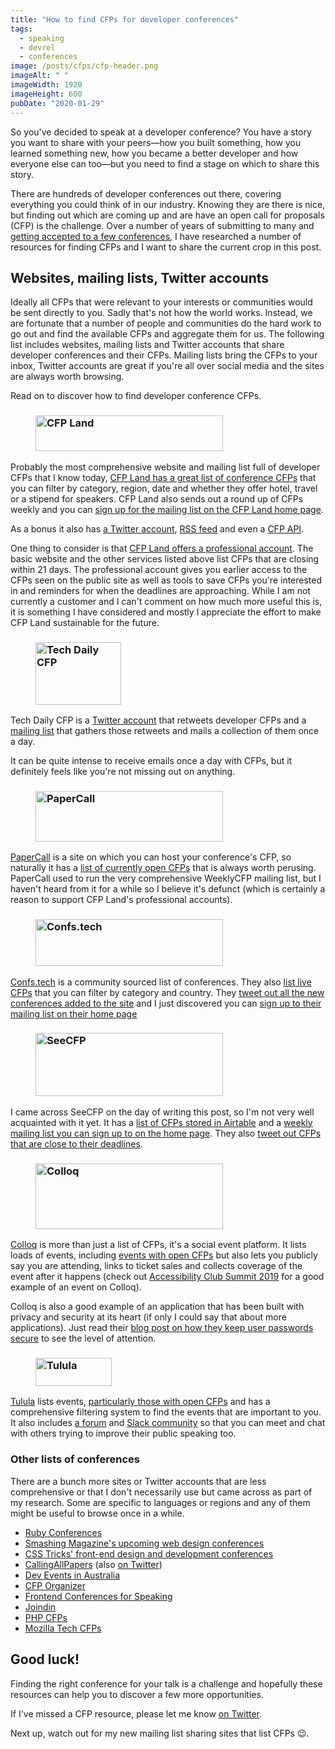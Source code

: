```yaml
---
title: "How to find CFPs for developer conferences"
tags:
  - speaking
  - devrel
  - conferences
image: /posts/cfps/cfp-header.png
imageAlt: " "
imageWidth: 1920
imageHeight: 600
pubDate: "2020-01-29"
---
```


So you've decided to speak at a developer conference? You have a story you want to share with your peers&mdash;how you built something, how you learned something new, how you became a better developer and how everyone else can too&mdash;but you need to find a stage on which to share this story.

There are hundreds of developer conferences out there, covering everything you could think of in our industry. Knowing they are there is nice, but finding out which are coming up and are have an open call for proposals (CFP) is the challenge. Over a number of years of submitting to many and [getting accepted to a few conferences](/speaking), I have researched a number of resources for finding CFPs and I want to share the current crop in this post.

## Websites, mailing lists, Twitter accounts

Ideally all CFPs that were relevant to your interests or communities would be sent directly to you. Sadly that's not how the world works. Instead, we are fortunate that a number of people and communities do the hard work to go out and find the available CFPs and aggregate them for us. The following list includes websites, mailing lists and Twitter accounts that share developer conferences and their CFPs. Mailing lists bring the CFPs to your inbox, Twitter accounts are great if you're all over social media and the sites are always worth browsing.

Read on to discover how to find developer conference CFPs.

<h3>
  <figure>
    <img src="/posts/cfps/cfpland.png" alt="CFP Land" loading="lazy" width="300" height="57" />
  </figure>
</h3>

Probably the most comprehensive website and mailing list full of developer CFPs that I know today, [CFP Land has a great list of conference CFPs](https://www.cfpland.com/conferences/) that you can filter by category, region, date and whether they offer hotel, travel or a stipend for speakers. CFP Land also sends out a round up of CFPs weekly and you can [sign up for the mailing list on the CFP Land home page](https://www.cfpland.com/).

As a bonus it also has [a Twitter account](https://twitter.com/cfp_land), [RSS feed](https://feeds.cfpland.com/v2/rss/cfps) and even a [CFP API](https://cfpland.github.io/api-docs/).

One thing to consider is that [CFP Land offers a professional account](https://pro.cfpland.com/). The basic website and the other services listed above list CFPs that are closing within 21 days. The professional account gives you earlier access to the CFPs seen on the public site as well as tools to save CFPs you're interested in and reminders for when the deadlines are approaching. While I am not currently a customer and I can't comment on how much more useful this is, it is something I have considered and mostly I appreciate the effort to make CFP Land sustainable for the future.

<h3>
  <figure>
    <img src="/posts/cfps/techdailycfp.png" alt="Tech Daily CFP" loading="lazy" width="137" height="100" />
  </figure>
</h3>

Tech Daily CFP is a [Twitter account](https://twitter.com/techdailycfp) that retweets developer CFPs and a [mailing list](http://techdailycfp.com) that gathers those retweets and mails a collection of them once a day.

It can be quite intense to receive emails once a day with CFPs, but it definitely feels like you're not missing out on anything.

<h3>
  <figure>
    <img src="/posts/cfps/papercall.png" alt="PaperCall" loading="lazy" width="300" height="81" />
  </figure>
</h3>

[PaperCall](https://www.papercall.io/) is a site on which you can host your conference's CFP, so naturally it has a [list of currently open CFPs](https://www.papercall.io/events) that is always worth perusing. PaperCall used to run the very comprehensive WeeklyCFP mailing list, but I haven't heard from it for a while so I believe it's defunct (which is certainly a reason to support CFP Land's professional accounts).

<h3>
  <figure>
    <img src="/posts/cfps/confstech.png" alt="Confs.tech" loading="lazy" width="300" height="75" />
  </figure>
</h3>

[Confs.tech](https://confs.tech/) is a community sourced list of conferences. They also [list live CFPs](https://confs.tech/cfp) that you can filter by category and country. They [tweet out all the new conferences added to the site](https://twitter.com/ConfsTech) and I just discovered you can [sign up to their mailing list on their home page](https://confs.tech/)

<h3>
  <figure>
    <img src="/posts/cfps/seecfp.png" alt="SeeCFP" loading="lazy" width="300" height="101" />
  </figure>
</h3>

I came across SeeCFP on the day of writing this post, so I'm not very well acquainted with it yet. It has a [list of CFPs stored in Airtable](https://airtable.com/shrBMFY4CSpSRGmAs) and a [weekly mailing list you can sign up to on the home page](https://seecfp.com/). They also [tweet out CFPs that are close to their deadlines](https://twitter.com/appcfp).

<h3>
  <figure>
    <img src="/posts/cfps/colloq.png" alt="Colloq" loading="lazy" width="300" height="105" />
  </figure>
</h3>

[Colloq](https://colloq.io/) is more than just a list of CFPs, it's a social event platform. It lists loads of events, including [events with open CFPs](https://colloq.io/events?callforpapers=open) but also lets you publicly say you are attending, links to ticket sales and collects coverage of the event after it happens (check out [Accessibility Club Summit 2019](https://colloq.io/events/accessibility-club/2019/berlin/1) for a good example of an event on Colloq).

Colloq is also a good example of an application that has been built with privacy and security at its heart (if only I could say that about more applications). Just read their [blog post on how they keep user passwords secure](https://colloq.io/blog/how-our-password-check-works) to see the level of attention.

<h3>
  <figure>
    <img src="/posts/cfps/tulula.png" alt="Tulula" loading="lazy" width="122" height="45" />
  </figure>
</h3>

[Tulula](https://tulu.la/) lists events, [particularly those with open CFPs](https://tulu.la/call-for-papers/) and has a comprehensive filtering system to find the events that are important to you. It also includes [a forum](https://forum.tulu.la/) and [Slack community](https://tulu.la/slack/) so that you can meet and chat with others trying to improve their public speaking too.

### Other lists of conferences

There are a bunch more sites or Twitter accounts that are less comprehensive or that I don't necessarily use but came across as part of my research. Some are specific to languages or regions and any of them might be useful to browse once in a while.

* [Ruby Conferences](https://rubyconferences.org/)
* [Smashing Magazine's upcoming web design conferences](https://www.smashingmagazine.com/web-tech-front-end-ux-conferences/)
* [CSS Tricks' front-end design and development conferences](https://conferences.css-tricks.com/)
* [CallingAllPapers](https://callingallpapers.com/) (also [on Twitter](https://twitter.com/callingallpaper))
* [Dev Events in Australia](https://github.com/Readify/DevEvents)
* [CFP Organizer](https://cfp-organizer.herokuapp.com/)
* [Frontend Conferences for Speaking](https://github.com/benmvp/frontend-confs)
* [Joindin](https://joind.in/event)
* [PHP CFPs](https://twitter.com/phpcfps)
* [Mozilla Tech CFPs](https://twitter.com/moztechcfps)

## Good luck!

Finding the right conference for your talk is a challenge and hopefully these resources can help you to discover a few more opportunities.

If I've missed a CFP resource, please let me know [on Twitter](https://twitter.com/philnash).

Next up, watch out for my new mailing list sharing sites that list CFPs 😉.